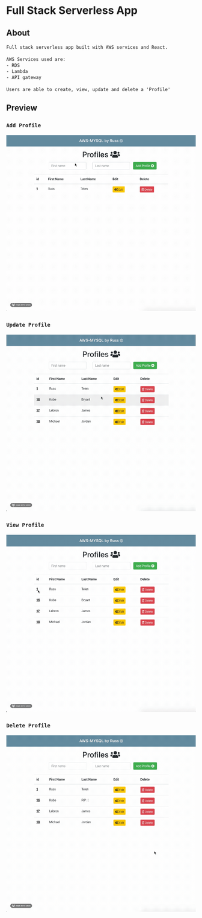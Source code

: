 # Full Stack Serverless App

## About

    Full stack serverless app built with AWS services and React.

    AWS Services used are:
    - RDS
    - Lambda
    - API gateway

    Users are able to create, view, update and delete a 'Profile'

## Preview

### `Add Profile`

![](public/assets/add.gif)

### `Update Profile`

![](public/assets/update.gif)

### `View Profile`

![](public/assets/details.gif)

### `Delete Profile`

![](public/assets/delete.gif)
